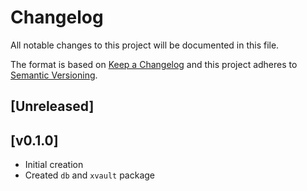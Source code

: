 # Changelog
All notable changes to this project will be documented in this file.

The format is based on [Keep a Changelog](http://keepachangelog.com/en/1.0.0/)
and this project adheres to [Semantic Versioning](http://semver.org/spec/v2.0.0.html).

## [Unreleased]


## [v0.1.0]
- Initial creation
- Created `db` and `xvault` package

[0.1.0]: https://github.com/Comcast/codex/compare/0.0.0...0.1.0
